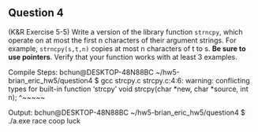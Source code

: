 ## Question 4

(K&R Exercise 5-5) Write a version of the library function <code>strncpy</code>, which operate on at most the first n characters of their argument strings. For example, <code>strncpy(s,t,n)</code> copies at most n characters of t to s. **Be sure to use pointers**. Verify that your function works with at least 3 examples.

Compile Steps:
bchun@DESKTOP-48N88BC ~/hw5-brian_eric_hw5/question4
$ gcc strcpy.c
strcpy.c:4:6: warning: conflicting types for built-in function ‘strcpy’
 void strcpy(char *new, char *source, int n);
      ^~~~~~

Output:
bchun@DESKTOP-48N88BC ~/hw5-brian_eric_hw5/question4
$ ./a.exe
race
coop
luck
